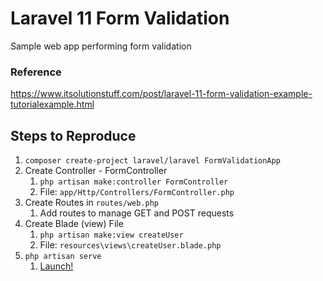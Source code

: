 # Laravel 11 Form Validation

Sample web app performing form validation

### Reference

https://www.itsolutionstuff.com/post/laravel-11-form-validation-example-tutorialexample.html

## Steps to Reproduce

1. `composer create-project laravel/laravel FormValidationApp`
2. Create Controller - FormController
   1. `php artisan make:controller FormController`
   2. File: `app/Http/Controllers/FormController.php`
3. Create Routes in `routes/web.php`
   1. Add routes to manage GET and POST requests
4. Create Blade (view) File
   1. `php artisan make:view createUser`
   2. File: `resources\views\createUser.blade.php`
5. `php artisan serve`
   1. [Launch!](http://localhost:8000/users/create)
